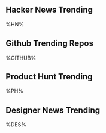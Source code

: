 ## Hacker News Trending

%HN%

## Github Trending Repos

%GITHUB%

## Product Hunt Trending

%PH%

## Designer News Trending

%DES%

